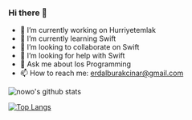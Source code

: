 ### Hi there 👋




- 🔭 I’m currently working on Hurriyetemlak
- 🌱 I’m currently learning Swift
- 👯 I’m looking to collaborate on Swift
- 🤔 I’m looking for help with Swift
- 💬 Ask me about Ios Programming
- 📫 How to reach me: erdalburakcinar@gmail.com



![nowo's github stats](https://github-readme-stats.vercel.app/api?username=nowo&count_private=true&show_icons=true&theme=radical)


[![Top Langs](https://github-readme-stats.vercel.app/api/top-langs/?username=nowo)](https://github.com/anuraghazra/github-readme-stats)


